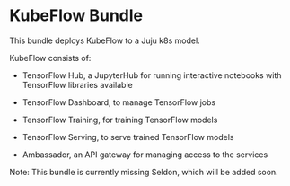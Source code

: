 # KubeFlow Bundle

This bundle deploys KubeFlow to a Juju k8s model.

KubeFlow consists of:

  * TensorFlow Hub, a JupyterHub for running interactive notebooks
    with TensorFlow libraries available

  * TensorFlow Dashboard, to manage TensorFlow jobs

  * TensorFlow Training, for training TensorFlow models

  * TensorFlow Serving, to serve trained TensorFlow models

  * Ambassador, an API gateway for managing access to the services


Note: This bundle is currently missing Seldon, which will be added soon.
